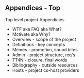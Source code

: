 ## Appendices - Top

Top level project Appendicies

- WTF aka FAQ aka What?
- Motivate aka Why?
- Overview - scope of the project
- Definitions - key concepts
- Memes - promotion, sound bites
- Admin - project structure, req's
- TT4N - closure, final words
- Bibliography - outside resources
- Hosts - project co-host providers

